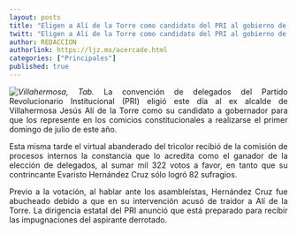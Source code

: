 ```yaml
---
layout: posts
title: "Eligen a Alí de la Torre como candidato del PRI al gobierno de Tabasco"
twitt: "Eligen a Alí de la Torre como candidato del PRI al gobierno de Tabasco"
author: REDACCION
authorlink: https://ljz.mx/acercade.html
categories: ["Principales"]
published: true
---
```

<p style="text-align: justify;">
  <img src="images/stories/fotos_marzo/ali.jpg" border="0" style="float: left;" /><em>Villahermosa, Tab.</em> La convención de delegados del Partido Revolucionario Institucional (PRI) eligió este día al ex alcalde de Villahermosa Jesús Alí de la Torre como su candidato a gobernador para que los represente en los comicios constitucionales a realizarse el primer domingo de julio de este año.
</p>

<p style="text-align: justify;">
  Esta misma tarde el virtual abanderado del tricolor recibió de la comisión de procesos internos la constancia que lo acredita como el ganador de la elección de delegados, al sumar mil 322 votos a favor, en tanto que su contrincante Evaristo Hernández Cruz sólo logró 82 sufragios.
</p>

<p style="text-align: justify;">
  Previo a la votación, al hablar ante los asambleístas, Hernández Cruz fue abucheado debido a que en su intervención acusó de traidor a Alí de la Torre. La dirigencia estatal del PRI anunció que está preparado para recibir las impugnaciones del aspirante derrotado.
</p>
